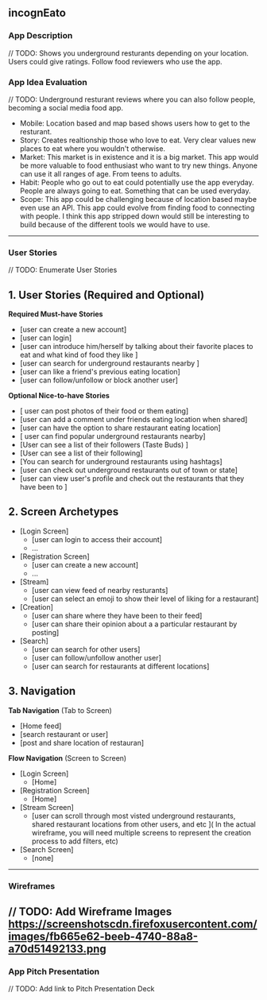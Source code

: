## incognEato

### App Description
// TODO: Shows you underground resturants depending on your location. Users could give ratings. Follow food reviewers who use the app. 

### App Idea Evaluation
// TODO: Underground resturant reviews where you can also follow people, becoming a social media food app. 

- Mobile: Location based and map based shows users how to get to the resturant. 
- Story: Creates realtionship those who love to eat. Very clear values new places to eat where you wouldn't otherwise.
- Market: This market is in existence and it is a big market. This app would be more valuable to food enthusiast who want to try new things. Anyone can use it all ranges of age. From teens to adults. 
- Habit: People who go out to eat could potentially use the app everyday. People are always going to eat. Something that can be used everyday. 
- Scope: This app could be challenging because of location based maybe even use an API. This app could evolve from finding food to connecting with people. I think this app stripped down would still be interesting to build because of the different tools we would have to use. 

---

### User Stories
// TODO: Enumerate User Stories
## 1. User Stories (Required and Optional)

**Required Must-have Stories**

 * [user can create a new account]
 * [user can login]
 * [user can introduce him/herself by talking about their favorite places to eat and what kind of food they like ]
 * [user can search for underground restaurants nearby ]
 * [user can like a friend's previous eating location]
 * [user can follow/unfollow or block another user]

**Optional Nice-to-have Stories**

 * [ user can post photos of their food or them eating]
 * [user can add a comment under friends eating location when shared]
 * [user can have the option to share restaurant eating location]
 * [ user can find popular underground restaurants nearby]
 * [User can see a list of their followers (Taste Buds) ]
 * [User can see a list of their following]
 * [You can search for underground restaurants using hashtags]
 * [user can check out underground restaurants out of town or state]
 * [user can view user's profile and check out the restaurants that they have been to ]

## 2. Screen Archetypes

 * [Login Screen]
   * [user can login to access their account]
   * ...
 * [Registration Screen]
   * [user can create a new account]
   * ...
* [Stream]
    * [user can view feed of nearby resturants]
    * [user can select an emoji to show their level of liking for a restaurant]
* [Creation]
    * [user can share  where they have been to their feed]
    * [user can share their opinion about a a particular restaurant by posting]
* [Search]
    * [user can search for other users]
    * [user can follow/unfollow another user]
    * [user can search for restaurants at different locations]

## 3. Navigation

**Tab Navigation** (Tab to Screen)

 * [Home feed]
 * [search restaurant or user]
 * [post and share location of restauran]

**Flow Navigation** (Screen to Screen)

 * [Login Screen]
   * [Home]
* [Registration Screen]
    * [Home]
 * [Stream Screen]
   * [user can scroll through most visted underground restaurants, shared restaurant locations from other users, and etc ]( In the actual wireframe, you will need multiple screens to represent the creation process to add filters, etc)
* [Search Screen]
    * [none]


---

### Wireframes
// TODO: Add Wireframe Images
https://screenshotscdn.firefoxusercontent.com/images/fb665e62-beeb-4740-88a8-a70d51492133.png
---

### App Pitch Presentation
// TODO: Add link to Pitch Presentation Deck
